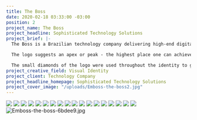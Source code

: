 ```yaml
---
title: The Boss
date: 2020-02-18 03:33:00 -03:00
position: 2
project_name: The Boss
project_headline: Sophisticated Technology Solutions
project_brief: |-
  The Boss is a Brazilian technology company delivering high-end digital solutions across different fields. The company wanted an identity that would reflect sophistication and exclusivity without losing a technological aspect.

  The logo suggests an apex or peak - the highest place one can achieve - formed by several small pieces that represent their different products and areas of activity. The custom letters of the logo convey an exclusive and tech-related look, being precise and strong aswell.

  The small diamonds of the logo were used throughout the identity to give rhythm and flexibility to the materials and different shades of blue were used to communicate reliability and to approximate the visual identity to the digital technology world.
project_creative_field: Visual Identity
project_client: Technology Company
project_headline_homepage: Sophisticated Technology Solutions
project_cover_image: "/uploads/Emboss-the-boss2.jpg"
---
```


![](/uploads/The%20Boss%20-%20Apresentac%CC%A7a%CC%83o15.jpg)
![](/uploads/The%20Boss%20-%20Apresentac%CC%A7a%CC%83o16.jpg)
![](/uploads/The%20Boss%20-%20Apresentac%CC%A7a%CC%83o18.jpg)
![](/uploads/The%20Boss%20-%20Apresentac%CC%A7a%CC%83o23.jpg)
![](/uploads/The%20Boss%20-%20Apresentac%CC%A7a%CC%83o24.jpg)
![](/uploads/The%20Boss%20-%20Apresentac%CC%A7a%CC%83o29.jpg)
![](/uploads/The%20Boss%20-%20Apresentac%CC%A7a%CC%83o31.jpg)
![](/uploads/The%20Boss%20-%20Apresentac%CC%A7a%CC%83o32.jpg)
![](/uploads/The%20Boss%20-%20Apresentac%CC%A7a%CC%83o34.jpg)
![](/uploads/The%20Boss%20-%20Apresentac%CC%A7a%CC%83o37.jpg)
![](/uploads/The%20Boss%20-%20Apresentac%CC%A7a%CC%83o38.jpg)
![](/uploads/The%20Boss%20-%20Apresentac%CC%A7a%CC%83o39.jpg)
![](/uploads/The%20Boss%20-%20Apresentac%CC%A7a%CC%83o41.jpg)
![](/uploads/The%20Boss%20-%20Apresentac%CC%A7a%CC%83o42.jpg)
![](/uploads/The%20Boss%20-%20Apresentac%CC%A7a%CC%83o43.jpg)
![](/uploads/The%20Boss%20-%20Apresentac%CC%A7a%CC%83o45.jpg)
![](/uploads/The%20Boss%20-%20Apresentac%CC%A7a%CC%83o46.jpg)
![](/uploads/The%20Boss%20-%20Apresentac%CC%A7a%CC%83o47.jpg)![Emboss-the-boss-6bdee9.jpg](/uploads/Emboss-the-boss-6bdee9.jpg)